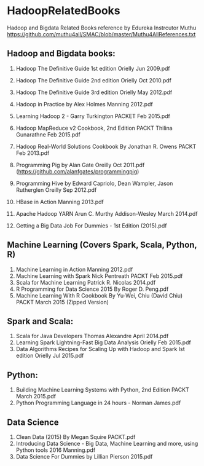 # HadoopRelatedBooks
Hadoop and Bigdata Related Books reference by Edureka Instrcutor Muthu https://github.com/muthu4all/SMAC/blob/master/Muthu4AllReferences.txt

## Hadoop and Bigdata books:
1. Hadoop The Definitive Guide 1st edition Orielly Jun 2009.pdf
2. Hadoop The Definitive Guide 2nd edition Orielly Oct 2010.pdf
3. Hadoop The Definitive Guide 3rd edition Orielly May 2012.pdf
4. Hadoop in Practice by Alex Holmes Manning 2012.pdf
5. Learning Hadoop 2 - Garry Turkington PACKET Feb 2015.pdf
6. Hadoop MapReduce v2 Cookbook, 2nd Edition PACKT Thilina Gunarathne Feb 2015.pdf
7. Hadoop Real-World Solutions Cookbook By Jonathan R. Owens PACKT Feb 2013.pdf

8. Programming Pig by Alan Gate Oreilly Oct 2011.pdf   (https://github.com/alanfgates/programmingpig)

9. Programming Hive by Edward Capriolo, Dean Wampler, Jason Rutherglen Oreilly Sep 2012.pdf

10. HBase in Action Manning 2013.pdf

11. Apache Hadoop YARN Arun C. Murthy Addison-Wesley March 2014.pdf

12. Getting a Big Data Job For Dummies - 1st Edition (2015).pdf


## Machine Learning (Covers Spark, Scala, Python, R)
1. Machine Learning in Action Manning 2012.pdf
2. Machine Learning with Spark Nick Pentreath PACKT Feb 2015.pdf
3. Scala for Machine Learning Patrick R. Nicolas 2014.pdf
4. R Programming for Data Science 2015 By Roger D. Peng.pdf
5. Machine Learning With R Cookbook By Yu-Wei, Chiu (David Chiu) PACKT March 2015 (Zipped Version)

## Spark and Scala:
1. Scala for Java Developers Thomas Alexandre April 2014.pdf
2. Learning Spark Lightning-Fast Big Data Analysis Orielly Feb 2015.pdf
3. Data Algorithms Recipes for Scaling Up with Hadoop and Spark Ist edition Orielly Jul 2015.pdf

## Python:
1. Building Machine Learning Systems with Python, 2nd Edition PACKT March 2015.pdf
2. Python Programming Language in 24 hours - Norman James.pdf

## Data Science
1. Clean Data (2015) By Megan Squire PACKT.pdf
2. Introducing Data Science - Big Data, Machine Learning and more, using Python tools 2016 Manning.pdf
3. Data Science For Dummies by Lillian Pierson 2015.pdf
